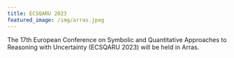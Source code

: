 ```yaml
---
title: ECSQARU 2023
featured_image: /img/arras.jpeg
---
```


The 17th European Conference on Symbolic and Quantitative Approaches to Reasoning with Uncertainty (ECSQARU 2023) will be held in Arras.
